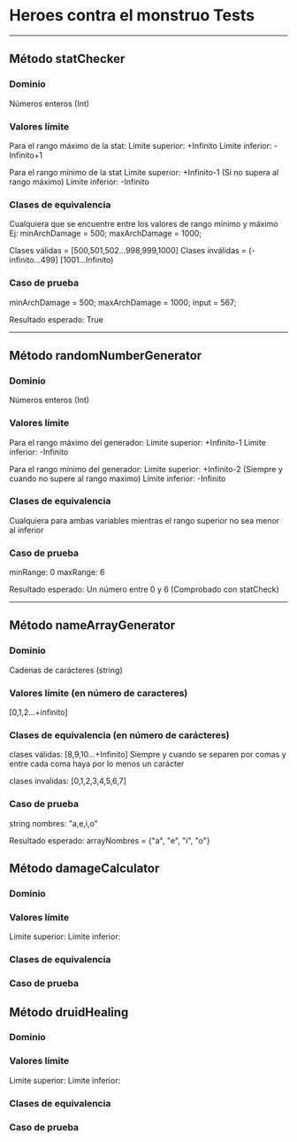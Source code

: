 # Heroes contra el monstruo Tests
---
## Método statChecker

### Dominio
Números enteros (Int)

### Valores límite
Para el rango máximo de la stat:
Limite superior: +Infinito
Límite inferior: -Infinito+1

Para el rango mínimo de la stat
Limite superior: +Infinito-1 (Si no supera al rango máximo)
Límite inferior: -Infinito

### Clases de equivalencia
Cualquiera que se encuentre entre los valores de rango mínimo y máximo
Ej:
minArchDamage = 500;
maxArchDamage = 1000;

Clases válidas = [500,501,502...998,999,1000]
Clases inválidas = (-infinito...499] [1001...Infinito)

### Caso de prueba
minArchDamage = 500;
maxArchDamage = 1000;
input = 567;

Resultado esperado: True

---
## Método randomNumberGenerator

### Dominio
Números enteros (Int)

### Valores límite
Para el rango máximo del generador:
Limite superior: +Infinito-1
Límite inferior: -Infinito

Para el rango mínimo del generador:
Limite superior: +Infinito-2 (Siempre y cuando no supere al rango maximo)
Límite inferior: -Infinito

### Clases de equivalencia
Cualquiera para ambas variables mientras el rango superior no sea menor al inferior

### Caso de prueba
minRange: 0
maxRange: 6

Resultado esperado: Un número entre 0 y 6 (Comprobado con statCheck)


---
## Método nameArrayGenerator

### Dominio
Cadenas de carácteres (string)

### Valores límite (en número de caracteres)

[0,1,2...+infinito]


### Clases de equivalencia (en número de carácteres)
clases válidas: [8,9,10...+Infinito]
Siempre y cuando se separen por comas y entre cada coma haya por lo menos un carácter

clases invalidas: [0,1,2,3,4,5,6,7]
### Caso de prueba
string nombres: "a,e,i,o"

Resultado esperado:
arrayNombres = {"a", "e", "i", "o"}


## Método damageCalculator

### Dominio

### Valores límite
Limite superior: 
Límite inferior: 

### Clases de equivalencia

### Caso de prueba



## Método druidHealing

### Dominio

### Valores límite
Limite superior: 
Límite inferior: 

### Clases de equivalencia

### Caso de prueba

